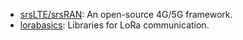 - [srsLTE/srsRAN](https://github.com/srsran/srsRAN): An open-source 4G/5G framework.
- [lorabasics](https://github.com/Lora-net/lorabasics): Libraries for LoRa communication.
